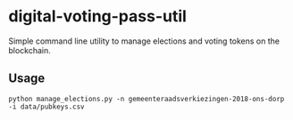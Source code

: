 # digital-voting-pass-util

Simple command line utility to manage elections and voting tokens on the blockchain.

## Usage

```
python manage_elections.py -n gemeenteraadsverkiezingen-2018-ons-dorp -i data/pubkeys.csv
```